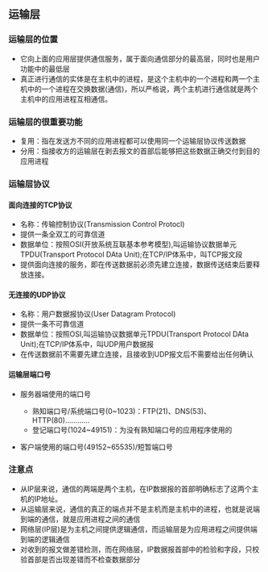 ## 运输层

### 运输层的位置

* 它向上面的应用层提供通信服务，属于面向通信部分的最高层，同时也是用户功能中的最低层
* 真正进行通信的实体是在主机中的进程，是这个主机中的一个进程和两一个主机中的一个进程在交换数据(通信)，所以严格说，两个主机进行通信就是两个主机中的应用进程互相通信。

### 运输层的很重要功能

* 复用：指在发送方不同的应用进程都可以使用同一个运输层协议传送数据
* 分用：指接收方的运输层在剥去报文的首部后能够把这些数据正确交付到目的应用进程

### 运输层协议

#### 面向连接的TCP协议

* 名称：传输控制协议(Transmission Control Protocl)
* 提供一条全双工的可靠信道
* 数据单位：按照OSI(开放系统互联基本参考模型),叫运输协议数据单元TPDU(Transport Protocol DAta Unit);在TCP/IP体系中，叫TCP报文段
* 提供面向连接的服务，即在传送数据前必须先建立连接，数据传送结束后要释放连接。

#### 无连接的UDP协议

* 名称：用户数据报协议(User Datagram Protocol)
* 提供一条不可靠信道
* 数据单位：按照OSI,叫运输协议数据单元TPDU(Transport Protocol DAta Unit);在TCP/IP体系中，叫UDP用户数据报
* 在传送数据前不需要先建立连接，且接收到UDP报文后不需要给出任何确认

#### 运输层端口号

* 服务器端使用的端口号

    * 熟知端口号/系统端口号(0~1023)：FTP(21)、DNS(53)、HTTP(80)…………
    * 登记端口号(1024~49151)：为没有熟知端口号的应用程序使用的
    
* 客户端使用的端口号(49152~65535)/短暂端口号

### 注意点

* 从IP层来说，通信的两端是两个主机，在IP数据报的首部明确标志了这两个主机的IP地址。
* 从运输层来说，通信的真正的端点并不是主机而是主机中的进程，也就是说端到端的通信，就是应用进程之间的通信
* 网络层(IP层)是为主机之间提供逻辑通信，而运输层是为应用进程之间提供端到端的逻辑通信
* 对收到的报文做差错检测，而在网络层，IP数据报首部中的检验和字段，只校验首部是否出现差错而不检查数据部分